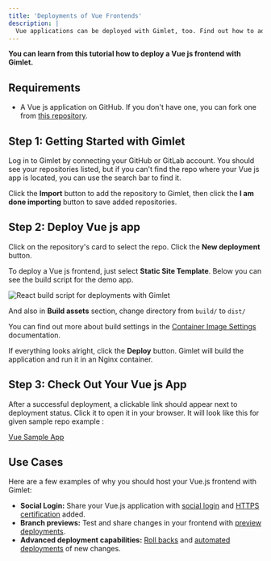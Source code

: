 ```yaml
---
title: 'Deployments of Vue Frontends'
description: |
  Vue applications can be deployed with Gimlet, too. Find out how to add HTTPS and social authentication, as well.
---
```


**You can learn from this tutorial how to deploy a Vue js frontend with Gimlet.**

## Requirements

- A Vue js application on GitHub. If you don't have one, you can fork one from [this repository](https://github.com/Arvind644/vue-todo-app).

## Step 1: Getting Started with Gimlet

Log in to Gimlet by connecting your GitHub or GitLab account. You should see your repositories listed, but if you can't find the repo where your Vue js app is located, you can use the search bar to find it.

Click the **Import** button to add the repository to Gimlet, then click the **I am done importing** button to save added repositories.

## Step 2: Deploy Vue js app

Click on the repository's card to select the repo. Click the **New deployment** button.

To deploy a Vue js frontend, just select **Static Site Template**. Below you can see the build script for the demo app.

![React build script for deployments with Gimlet](/docs/screenshots/gimlet-io-vue-deployment-settings.png)

And also in **Build assets** section, change directory from `build/` to `dist/`

You can find out more about build settings in the [Container Image Settings](/docs/deployment-settings/image-settings) documentation.

If everything looks alright, click the **Deploy** button. Gimlet will build the application and run it in an Nginx container.

## Step 3: Check Out Your Vue js App

After a successful deployment, a clickable link should appear next to deployment status. Click it to open it in your browser. It will look like this for given sample repo example :

[Vue Sample App](/docs/screenshots/vue-sample-app.jpg)

## Use Cases

Here are a few examples of why you should host your Vue.js frontend with Gimlet:

- **Social Login:** Share your Vue.js application with [social login](/docs/deployment-settings/social-authentication) and [HTTPS certification](/docs/deployment-settings/https) added.
- **Branch previews:** Test and share changes in your frontend with [preview deployments](/docs/deployments/preview-deployments).
- **Advanced deployment capabilities:** [Roll backs](/docs/deployments/rollbacks) and [automated deployments](/docs/deployments/automated-deployments) of new changes.
